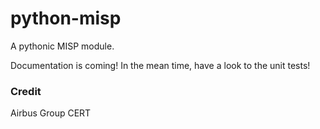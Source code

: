 # python-misp

A pythonic MISP module.

Documentation is coming! In the mean time, have a look to the unit tests!

### Credit

Airbus Group CERT
